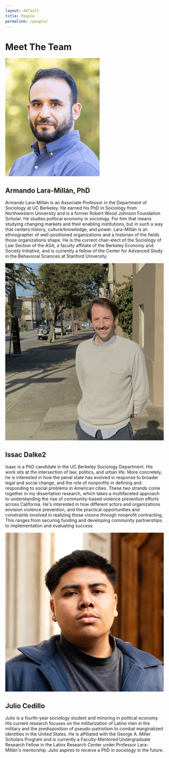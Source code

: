 ```yaml
---
layout: default
title: People
permalink: /people/
---
```


# Meet The Team

<div class="people-container">
  <div class="person">
    <img src="/assets/images/armando.jpg" alt="Person 1" class="person-image">
    <div class="bio">
      <h2>Armando Lara-Millán, PhD</h2>
      <p>Armando Lara-Millán is an Associate Professor in the Department of Sociology at UC Berkeley. He earned his PhD in Sociology from Northwestern University and is a former Robert Wood Johnson Foundation Scholar. He studies political economy in sociology. For him that means studying changing markets and their enabling institutions, but in such a way that centers history, culture/knowledge, and power. Lara-Millán is an ethnographer of well-positioned organizations and a historian of the fields those organizations shape. He is the current chair-elect of the Sociology of Law Section of the ASA, a faculty affiliate of the Berkeley Economy and Society Initiative, and is currently a fellow of the Center for Advanced Study in the Behavioral Sciences at Stanford University.</p>
    </div>
  </div>

  <div class="person">
    <img src="/assets/images/issac.jpg" alt="Person 2" class="person-image">
    <div class="bio">
      <h2>Issac Dalke2</h2>
      <p>Isaac is a PhD candidate in the UC Berkeley Sociology Department. His work sits at the intersection of law, politics, and urban life. More concretely, he is interested in how the penal state has evolved in response to broader legal and social change, and the role of nonprofits in defining and responding to social problems in American cities. These two strands come together in my dissertation research, which takes a multifaceted approach to understanding the rise of community-based violence prevention efforts across California. He's interested in how different actors and organizations envision violence prevention, and the practical opportunities and constraints involved in realizing those visions through nonprofit contracting. This ranges from securing funding and developing community partnerships to implementation and evaluating success.</p>
    </div>
  </div>

  <div class="person">
    <img src="/assets/images/julio.jpeg" alt="Person 3" class="person-image">
    <div class="bio">
      <h2>Julio Cedillo</h2>
      <p>Julio is a fourth-year sociology student and minoring in political economy. His current research focuses on the militarization of Latino men in the military and the predisposition of pseudo-patriotism to combat marginalized identities in the United States. He is affiliated with the George A. Miller Scholars Program and is currently a Faculty-Mentored Undergraduate Research Fellow in the Latinx Research Center under Professor Lara-Millán's mentorship. Julio aspires to receive a PhD in sociology in the future.</p>
    </div>
  </div>
</div>
